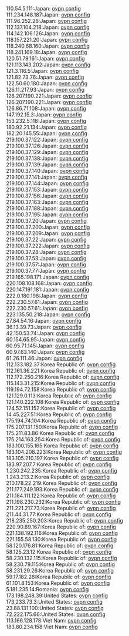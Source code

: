 110.54.5.111:Japan: [ovpn config](vpn/110_54_5_111.ovpn)  
111.234.148.187:Japan: [ovpn config](vpn/111_234_148_187.ovpn)  
111.96.252.26:Japan: [ovpn config](vpn/111_96_252_26.ovpn)  
112.137.104.218:Japan: [ovpn config](vpn/112_137_104_218.ovpn)  
114.142.106.126:Japan: [ovpn config](vpn/114_142_106_126.ovpn)  
118.157.221.20:Japan: [ovpn config](vpn/118_157_221_20.ovpn)  
118.240.68.160:Japan: [ovpn config](vpn/118_240_68_160.ovpn)  
118.241.169.18:Japan: [ovpn config](vpn/118_241_169_18.ovpn)  
120.51.79.161:Japan: [ovpn config](vpn/120_51_79_161.ovpn)  
121.113.143.202:Japan: [ovpn config](vpn/121_113_143_202.ovpn)  
121.3.116.5:Japan: [ovpn config](vpn/121_3_116_5.ovpn)  
121.82.73.76:Japan: [ovpn config](vpn/121_82_73_76.ovpn)  
122.50.60.180:Japan: [ovpn config](vpn/122_50_60_180.ovpn)  
126.11.217.93:Japan: [ovpn config](vpn/126_11_217_93.ovpn)  
126.207.190.221:Japan: [ovpn config](vpn/126_207_190_221.ovpn)  
126.207.190.221:Japan: [ovpn config](vpn/126_207_190_221.ovpn)  
126.86.71.108:Japan: [ovpn config](vpn/126_86_71_108.ovpn)  
147.192.15.3:Japan: [ovpn config](vpn/147_192_15_3.ovpn)  
153.232.5.118:Japan: [ovpn config](vpn/153_232_5_118.ovpn)  
180.92.21.134:Japan: [ovpn config](vpn/180_92_21_134.ovpn)  
182.20.145.55:Japan: [ovpn config](vpn/182_20_145_55.ovpn)  
219.100.37.122:Japan: [ovpn config](vpn/219_100_37_122.ovpn)  
219.100.37.126:Japan: [ovpn config](vpn/219_100_37_126.ovpn)  
219.100.37.129:Japan: [ovpn config](vpn/219_100_37_129.ovpn)  
219.100.37.138:Japan: [ovpn config](vpn/219_100_37_138.ovpn)  
219.100.37.139:Japan: [ovpn config](vpn/219_100_37_139.ovpn)  
219.100.37.140:Japan: [ovpn config](vpn/219_100_37_140.ovpn)  
219.100.37.141:Japan: [ovpn config](vpn/219_100_37_141.ovpn)  
219.100.37.144:Japan: [ovpn config](vpn/219_100_37_144.ovpn)  
219.100.37.153:Japan: [ovpn config](vpn/219_100_37_153.ovpn)  
219.100.37.156:Japan: [ovpn config](vpn/219_100_37_156.ovpn)  
219.100.37.163:Japan: [ovpn config](vpn/219_100_37_163.ovpn)  
219.100.37.188:Japan: [ovpn config](vpn/219_100_37_188.ovpn)  
219.100.37.195:Japan: [ovpn config](vpn/219_100_37_195.ovpn)  
219.100.37.20:Japan: [ovpn config](vpn/219_100_37_20.ovpn)  
219.100.37.200:Japan: [ovpn config](vpn/219_100_37_200.ovpn)  
219.100.37.209:Japan: [ovpn config](vpn/219_100_37_209.ovpn)  
219.100.37.22:Japan: [ovpn config](vpn/219_100_37_22.ovpn)  
219.100.37.222:Japan: [ovpn config](vpn/219_100_37_222.ovpn)  
219.100.37.28:Japan: [ovpn config](vpn/219_100_37_28.ovpn)  
219.100.37.53:Japan: [ovpn config](vpn/219_100_37_53.ovpn)  
219.100.37.57:Japan: [ovpn config](vpn/219_100_37_57.ovpn)  
219.100.37.77:Japan: [ovpn config](vpn/219_100_37_77.ovpn)  
219.165.198.171:Japan: [ovpn config](vpn/219_165_198_171.ovpn)  
220.108.108.168:Japan: [ovpn config](vpn/220_108_108_168.ovpn)  
220.147.191.181:Japan: [ovpn config](vpn/220_147_191_181.ovpn)  
222.0.180.198:Japan: [ovpn config](vpn/222_0_180_198.ovpn)  
222.230.57.61:Japan: [ovpn config](vpn/222_230_57_61.ovpn)  
222.230.57.61:Japan: [ovpn config](vpn/222_230_57_61.ovpn)  
223.135.50.218:Japan: [ovpn config](vpn/223_135_50_218.ovpn)  
27.84.54.16:Japan: [ovpn config](vpn/27_84_54_16.ovpn)  
36.13.39.73:Japan: [ovpn config](vpn/36_13_39_73.ovpn)  
42.150.53.74:Japan: [ovpn config](vpn/42_150_53_74.ovpn)  
60.154.65.95:Japan: [ovpn config](vpn/60_154_65_95.ovpn)  
60.95.71.145:Japan: [ovpn config](vpn/60_95_71_145.ovpn)  
60.97.63.140:Japan: [ovpn config](vpn/60_97_63_140.ovpn)  
61.26.111.46:Japan: [ovpn config](vpn/61_26_111_46.ovpn)  
112.133.182.37:Korea Republic of: [ovpn config](vpn/112_133_182_37.ovpn)  
112.161.36.221:Korea Republic of: [ovpn config](vpn/112_161_36_221.ovpn)  
112.172.250.216:Korea Republic of: [ovpn config](vpn/112_172_250_216.ovpn)  
115.143.31.215:Korea Republic of: [ovpn config](vpn/115_143_31_215.ovpn)  
119.194.72.158:Korea Republic of: [ovpn config](vpn/119_194_72_158.ovpn)  
121.129.0.113:Korea Republic of: [ovpn config](vpn/121_129_0_113.ovpn)  
121.140.222.108:Korea Republic of: [ovpn config](vpn/121_140_222_108.ovpn)  
124.52.151.152:Korea Republic of: [ovpn config](vpn/124_52_151_152.ovpn)  
14.45.227.51:Korea Republic of: [ovpn config](vpn/14_45_227_51.ovpn)  
175.194.74.104:Korea Republic of: [ovpn config](vpn/175_194_74_104.ovpn)  
175.207.131.150:Korea Republic of: [ovpn config](vpn/175_207_131_150.ovpn)  
175.211.83.86:Korea Republic of: [ovpn config](vpn/175_211_83_86.ovpn)  
175.214.163.254:Korea Republic of: [ovpn config](vpn/175_214_163_254.ovpn)  
183.100.155.165:Korea Republic of: [ovpn config](vpn/183_100_155_165.ovpn)  
183.104.208.223:Korea Republic of: [ovpn config](vpn/183_104_208_223.ovpn)  
183.105.210.197:Korea Republic of: [ovpn config](vpn/183_105_210_197.ovpn)  
183.97.207.7:Korea Republic of: [ovpn config](vpn/183_97_207_7.ovpn)  
1.230.242.235:Korea Republic of: [ovpn config](vpn/1_230_242_235.ovpn)  
1.243.213.2:Korea Republic of: [ovpn config](vpn/1_243_213_2.ovpn)  
210.178.22.219:Korea Republic of: [ovpn config](vpn/210_178_22_219.ovpn)  
211.177.249.193:Korea Republic of: [ovpn config](vpn/211_177_249_193.ovpn)  
211.184.111.122:Korea Republic of: [ovpn config](vpn/211_184_111_122.ovpn)  
211.198.230.232:Korea Republic of: [ovpn config](vpn/211_198_230_232.ovpn)  
211.221.217.73:Korea Republic of: [ovpn config](vpn/211_221_217_73.ovpn)  
211.44.31.77:Korea Republic of: [ovpn config](vpn/211_44_31_77.ovpn)  
218.235.250.203:Korea Republic of: [ovpn config](vpn/218_235_250_203.ovpn)  
220.90.89.167:Korea Republic of: [ovpn config](vpn/220_90_89_167.ovpn)  
221.138.192.116:Korea Republic of: [ovpn config](vpn/221_138_192_116.ovpn)  
221.155.58.130:Korea Republic of: [ovpn config](vpn/221_155_58_130.ovpn)  
58.120.176.81:Korea Republic of: [ovpn config](vpn/58_120_176_81.ovpn)  
58.125.23.12:Korea Republic of: [ovpn config](vpn/58_125_23_12.ovpn)  
58.230.132.115:Korea Republic of: [ovpn config](vpn/58_230_132_115.ovpn)  
58.230.79.115:Korea Republic of: [ovpn config](vpn/58_230_79_115.ovpn)  
58.231.29.26:Korea Republic of: [ovpn config](vpn/58_231_29_26.ovpn)  
59.17.182.28:Korea Republic of: [ovpn config](vpn/59_17_182_28.ovpn)  
61.101.8.153:Korea Republic of: [ovpn config](vpn/61_101_8_153.ovpn)  
5.181.235.14:Romania: [ovpn config](vpn/5_181_235_14.ovpn)  
173.198.248.39:United States: [ovpn config](vpn/173_198_248_39.ovpn)  
173.233.73.3:United States: [ovpn config](vpn/173_233_73_3.ovpn)  
23.88.131.100:United States: [ovpn config](vpn/23_88_131_100.ovpn)  
72.222.175.66:United States: [ovpn config](vpn/72_222_175_66.ovpn)  
113.166.128.178:Viet Nam: [ovpn config](vpn/113_166_128_178.ovpn)  
183.80.234.158:Viet Nam: [ovpn config](vpn/183_80_234_158.ovpn)  
